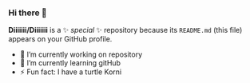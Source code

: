 ### Hi there 👋

**Diiiiiii/Diiiiiii** is a ✨ _special_ ✨ repository because its `README.md` (this file) appears on your GitHub profile.



- 🔭 I’m currently working on repository
- 🌱 I’m currently learning gitHub
- ⚡ Fun fact: I have a turtle Korni

